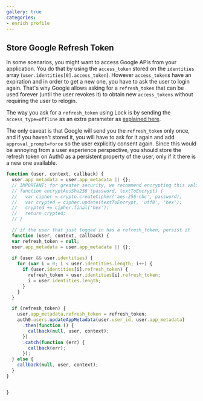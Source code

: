```yaml
---
gallery: true
categories:
- enrich profile
---
```

## Store Google Refresh Token

In some scenarios, you might want to access Google APIs from your application. You do that by using the `access_token` stored on the `identities` array (`user.identities[0].access_token`). However `access_token`s have an expiration and in order to get a new one, you have to ask the user to login again. That's why Google allows asking for a `refresh_token` that can be used forever (until the user revokes it) to obtain new `access_tokens` without requiring the user to relogin.

The way you ask for a `refresh_token` using Lock is by sending the `access_type=offline` as an extra parameter as [explained here](https://github.com/auth0/lock/wiki/Sending-authentication-parameters).

The only caveat is that Google will send you the `refresh_token` only once, and if you haven't stored it, you will have to ask for it again and add `approval_prompt=force` so the user explicitly consent again. Since this would be annoying from a user experience perspective, you should store the refresh token on Auth0 as a persistent property of the user, only if it there is a new one available.

```js
function (user, context, callback) {
  user.app_metadata = user.app_metadata || {};
  // IMPORTANT: for greater security, we recommend encrypting this value and decrypt on your application.
  // function encryptAesSha256 (password, textToEncrypt) {
  //   var cipher = crypto.createCipher('aes-256-cbc', password);
  //   var crypted = cipher.update(textToEncrypt, 'utf8', 'hex');
  //   crypted += cipher.final('hex');
  //   return crypted;
  // }

  // if the user that just logged in has a refresh_token, persist it
  function (user, context, callback) {
  var refresh_token = null;
  user.app_metadata = user.app_metadata || {};
  
  if (user && user.identities) {
    for (var i = 0; i < user.identities.length; i++) {
      if (user.identities[i].refresh_token) {
        refresh_token = user.identities[i].refresh_token;
        i = user.identities.length;
      }
    }
  }

  if (refresh_token) {
    user.app_metadata.refresh_token = refresh_token;
    auth0.users.updateAppMetadata(user.user_id, user.app_metadata)
      .then(function () {
        callback(null, user, context);
      })
      .catch(function (err) {
        callback(err);
      });
  } else {
    callback(null, user, context);
  }
}


}
```
